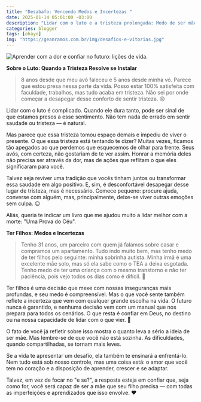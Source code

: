 ```yaml
---
title: "Desabafo: Vencendo Medos e Incertezas "
date: 2025-01-14 05:01:00 -03:00
description: "Lidar com o luto e a tristeza prolongada: Medo de ser mãe? "
categories: blogger
tags: [ohayo]
img: "https://geanramos.com.br/img/desafios-e-vitorias.jpg"
---
```


![Aprender com a dor e confiar no futuro: lições de vida.](https://cdn.jsdelivr.net/gh/geanramos/files/img/desabafo.png)

**Sobre o Luto: Quando a Tristeza Resolve se Instalar**

> 8 anos desde que meu avô faleceu e 5 anos desde minha vó. Parece que estou presa nessa parte da vida. Posso estar 100% satisfeita com faculdade, trabalhos, mas tudo acaba em tristeza. Não sei por onde começar a desapegar desse conforto de sentir tristeza. 😢

Lidar com o luto é complicado. Quando ele dura tanto, pode ser sinal de que estamos presos a esse sentimento. Não tem nada de errado em sentir saudade ou tristeza — é natural.

Mas parece que essa tristeza tomou espaço demais e impediu de viver o presente. O que essa tristeza está tentando te dizer? Muitas vezes, ficamos tão apegados ao que perdemos que esquecemos de olhar para frente. Seus avós, com certeza, não gostariam de te ver assim. Honrar a memória deles não precisa ser através da dor, mas de ações que reflitam o que eles significaram para você.

Talvez seja reviver uma tradição que vocês tinham juntos ou transformar essa saudade em algo positivo. E, sim, é desconfortável desapegar desse lugar de tristeza, mas é necessário. Comece pequeno: procure ajuda, converse com alguém, mas, principalmente, deixe-se viver outras emoções sem culpa. 😉

Aliás, queria te indicar um livro que me ajudou muito a lidar melhor com a morte: "Uma Prova do Céu".

**Ter Filhos: Medos e Incertezas**

> Tenho 31 anos, um parceiro com quem já falamos sobre casar e compramos um apartamento. Tudo indo muito bem, mas tenho medo de ter filhos pelo seguinte: minha sobrinha autista. Minha irmã é uma excelente mãe solo, mas só ela sabe como o TEA a deixa esgotada. Tenho medo de ter uma criança com o mesmo transtorno e não ter paciência, pois vejo todos os dias como é difícil. 😬

Ter filhos é uma decisão que mexe com nossas inseguranças mais profundas, e seu medo é compreensível. Mas o que você sente também reflete a incerteza que vem com qualquer grande escolha na vida. O futuro nunca é garantido, e nenhuma decisão vem com um manual que nos prepara para todos os cenários. O que resta é confiar em Deus, no destino ou na nossa capacidade de lidar com o que vier. 💫

O fato de você já refletir sobre isso mostra o quanto leva a sério a ideia de ser mãe. Mas lembre-se de que você não está sozinha. As dificuldades, quando compartilhadas, se tornam mais leves.

Se a vida te apresentar um desafio, ela também te ensinará a enfrentá-lo. Nem tudo está sob nosso controle, mas uma coisa está: o amor que você tem no coração e a disposição de aprender, crescer e se adaptar.

Talvez, em vez de focar no "e se?", a resposta esteja em confiar que, seja como for, você será capaz de ser a mãe que seu filho precisa — com todas as imperfeições e aprendizados que isso envolve. ❤️